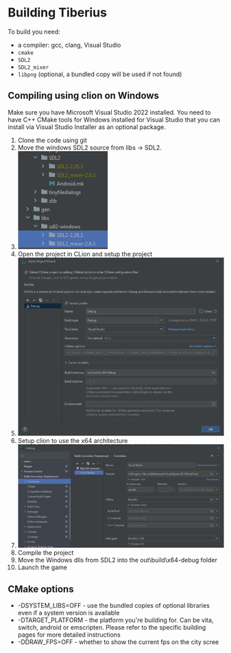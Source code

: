 # Building Tiberius

To build you need:

- a compiler: gcc, clang, Visual Studio
- `cmake`
- `SDL2`
- `SDL2_mixer`
- `libpng` (optional, a bundled copy will be used if not found)

## Compiling using clion on Windows
Make sure you have Microsoft Visual Studio 2022 installed.  You need to have C++ CMake tools for Windows installed for Visual Studio that you can install via Visual Studio Installer as an optional package.

1) Clone the code using git
2) Move the windows SDL2 source from libs -> SDL2. 
3) ![img_1.png](img_1.png)
4) Open the project in CLion and setup the project
5) ![img.png](img.png)
6) Setup clion to use the x64 architecture 
7) ![img_2.png](img_2.png)
8) Compile the project
9) Move the Windows dlls from SDL2 into the out\build\x64-debug folder
10) Launch the game

## CMake options
* -DSYSTEM_LIBS=OFF - use the bundled copies of optional libraries even if a system version is available
* -DTARGET_PLATFORM - the platform you're building for. Can be vita, switch, android or emscripten. Please refer to the specific building pages for more detailed instructions
* -DDRAW_FPS=OFF - whether to show the current fps on the city scree